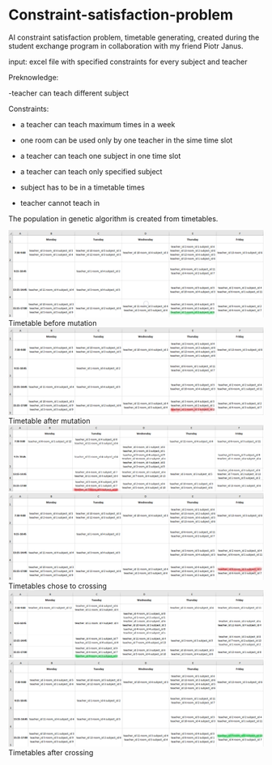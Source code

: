 # Constraint-satisfaction-problem
AI constraint satisfaction problem, timetable generating, created during the student exchange program in collaboration with my friend Piotr Janus. 

input: excel file with specified constraints for every subject and teacher  

Preknowledge: 

-teacher can teach different subject

Constraints:

 - a teacher can teach maximum <limit> times in a week 

 - one room can be used only by one teacher in the sime time slot

 - a teacher can teach one subject in one time slot

 - a teacher can teach only specified subject

 - subject has to be in a timetable <timesPerWeek> times
  
 - teacher cannot teach in <notAvaialableHours>

The population in genetic algorithm is created from timetables.

![](https://github.com/matbarPL/Constraint-satisfaction-problem/blob/master/mut0.png)
Timetable before mutation
![](https://github.com/matbarPL/Constraint-satisfaction-problem/blob/master/mut.png)
Timetable after mutation
![](https://github.com/matbarPL/Constraint-satisfaction-problem/blob/master/cross1.png)
![](https://github.com/matbarPL/Constraint-satisfaction-problem/blob/master/cross2.png)
Timetables chose to crossing
![](https://github.com/matbarPL/Constraint-satisfaction-problem/blob/master/aftercross.png)
![](https://github.com/matbarPL/Constraint-satisfaction-problem/blob/master/aftercross2.png)
Timetables after crossing
